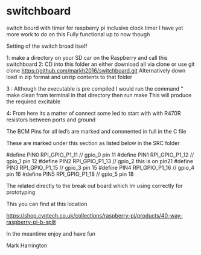 # switchboard
switch bourd with timer for raspberry pi   inclusive clock timer 
I have yet more work to do on this  Fully functional up to now  though 



Setting  of the switch broad itself 

1: make a directory on your SD car on the Raspberry  and call this  switchboard 
2: CD into this folder an either download all via  clone  or use  git clone https://github.com/markh2016/switchboard.git Alternatively  down load in zip format and  unzip contents to that folder 

3 : Although the executable is  pre compiled  I would run  the command “ make clean  from terminal in that directory    then run make  This will produce the required excitable 

4:  From here its a matter of connect  some led to start with with R470R resistors between ports and ground 

The  BCM Pins for all led’s are marked and commented in full  in the C file 

These are marked under this section as listed below  in the SRC  folder 

#define PIN0 RPI_GPIO_P1_11		// gpio_0 pin 11
#define PIN1 RPI_GPIO_P1_12		// gpio_1 pin 12
#define PIN2 RPI_GPIO_P1_13		// gpio_2 this is on pin21 
#define PIN3 RPI_GPIO_P1_15		// gpio_3 pin 15
#define PIN4 RPI_GPIO_P1_16		// gpio_4 pin 16
#define PIN5 RPI_GPIO_P1_18		// gpio_5 pin 18

The related directly to the break out board which Im using correctly for prototyping 

This  you can find at this location 
 
https://shop.cyntech.co.uk/collections/raspberry-pi/products/40-way-raspberry-pi-b-split


In the meantime enjoy  and have fun  

Mark Harrington
